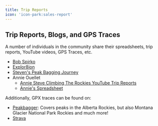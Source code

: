 ```yaml
---
title: Trip Reports
icon: 'icon-park:sales-report'
---
```


## Trip Reports, Blogs, and GPS Traces

A number of individuals in the community share their spreadsheets, trip reports, YouTube videos, GPS Traces, etc.

- [Bob Spirko](http://bobspirko.ca/)
- [Explor8ion](https://www.explor8ion.com/)
- [Steven's Peak Bagging Journey](https://stevensong.com/)
- Annie Ouellet
  - [Annie Steve Climbing The Rockies YouTube Trip Reports](https://www.youtube.com/@AnnieSteveClimbingTheRockies)
  - [Annie's Spreadsheet](https://onedrive.live.com/edit?id=54745E0F0206ED62!sfbbfb3e593c84980b9ff1f2d127cf827&resid=54745E0F0206ED62!sfbbfb3e593c84980b9ff1f2d127cf827&cid=54745e0f0206ed62&ithint=file%2Cxlsx&redeem=aHR0cHM6Ly8xZHJ2Lm1zL3gvYy81NDc0NWUwZjAyMDZlZDYyL0VlV3p2X3ZJazRCSnVmOGZMUko4LUNjQnBMa21Jd3hPVWFTNjhPQzg1VkpLbEE_ZT00Om1vQkJOcyZhdD05&migratedtospo=true&wdo=2)
  

Additionally, GPX traces can be found on:
- [Peakbagger](https://www.peakbagger.com/): Covers peaks in the Alberta Rockies, but also Montana Glacier National Park Rockies and much more!
- [Strava](http://strava.com/)